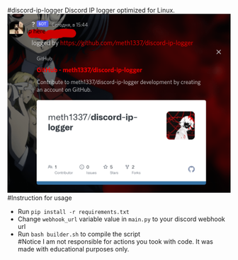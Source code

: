 #discord-ip-logger
Discord IP logger optimized for Linux. <br >
![screenshot](ghoulss.png)
#Instruction for usage
 - Run `pip install -r requirements.txt` <br >
- Change `webhook_url` variable value in `main.py` to your discord webhook url <br >
 - Run `bash builder.sh` to compile the script <br >
#Notice
I am not responsible for actions you took with code. It was made with educational purposes only.
